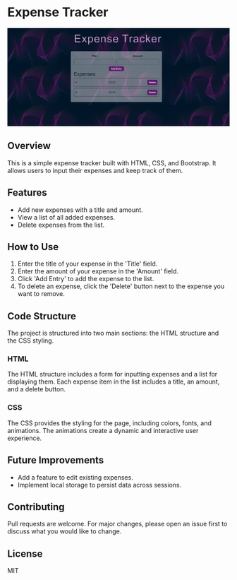 # Expense Tracker
![Description of the image](https://raw.githubusercontent.com/Spydiecy/Expense_Tracker/main/fee%20project%20image.png)

## Overview
This is a simple expense tracker built with HTML, CSS, and Bootstrap. It allows users to input their expenses and keep track of them.

## Features
- Add new expenses with a title and amount.
- View a list of all added expenses.
- Delete expenses from the list.

## How to Use
1. Enter the title of your expense in the 'Title' field.
2. Enter the amount of your expense in the 'Amount' field.
3. Click 'Add Entry' to add the expense to the list.
4. To delete an expense, click the 'Delete' button next to the expense you want to remove.

## Code Structure
The project is structured into two main sections: the HTML structure and the CSS styling.

### HTML
The HTML structure includes a form for inputting expenses and a list for displaying them. Each expense item in the list includes a title, an amount, and a delete button.

### CSS
The CSS provides the styling for the page, including colors, fonts, and animations. The animations create a dynamic and interactive user experience.

## Future Improvements
- Add a feature to edit existing expenses.
- Implement local storage to persist data across sessions.

## Contributing
Pull requests are welcome. For major changes, please open an issue first to discuss what you would like to change.

## License
MIT
